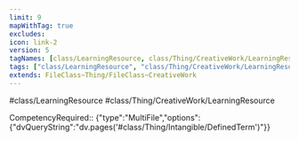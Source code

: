 ```yaml
---
limit: 9
mapWithTag: true
excludes:
icon: link-2
version: 5
tagNames: [class/LearningResource, class/Thing/CreativeWork/LearningResource, schema-org/LearningResource]
tags: ["class/LearningResource", "class/Thing/CreativeWork/LearningResource"]
extends: FileClass~Thing/FileClass~CreativeWork
---
```


#class/LearningResource
#class/Thing/CreativeWork/LearningResource

CompetencyRequired:: {"type":"MultiFile","options":{"dvQueryString":"dv.pages('#class/Thing/Intangible/DefinedTerm')"}}
